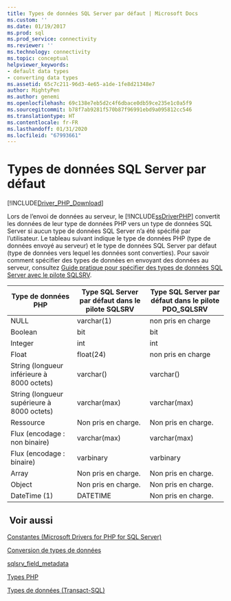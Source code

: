 ```yaml
---
title: Types de données SQL Server par défaut | Microsoft Docs
ms.custom: ''
ms.date: 01/19/2017
ms.prod: sql
ms.prod_service: connectivity
ms.reviewer: ''
ms.technology: connectivity
ms.topic: conceptual
helpviewer_keywords:
- default data types
- converting data types
ms.assetid: 65c7c211-96d3-4e65-a1de-1fe8d21348e7
author: MightyPen
ms.author: genemi
ms.openlocfilehash: 69c138e7eb5d2c4f6dbace0db59ce235e1c0a5f9
ms.sourcegitcommit: b78f7ab9281f570b87f96991ebd9a095812cc546
ms.translationtype: HT
ms.contentlocale: fr-FR
ms.lasthandoff: 01/31/2020
ms.locfileid: "67993661"
---
```

# <a name="default-sql-server-data-types"></a>Types de données SQL Server par défaut
[!INCLUDE[Driver_PHP_Download](../../includes/driver_php_download.md)]

Lors de l’envoi de données au serveur, le [!INCLUDE[ssDriverPHP](../../includes/ssdriverphp_md.md)] convertit les données de leur type de données PHP vers un type de données SQL Server si aucun type de données SQL Server n’a été spécifié par l’utilisateur. Le tableau suivant indique le type de données PHP (type de données envoyé au serveur) et le type de données SQL Server par défaut (type de données vers lequel les données sont converties). Pour savoir comment spécifier des types de données en envoyant des données au serveur, consultez [Guide pratique pour spécifier des types de données SQL Server avec le pilote SQLSRV](../../connect/php/how-to-specify-sql-server-data-types-when-using-the-sqlsrv-driver.md).  
  
|Type de données PHP|Type SQL Server par défaut dans le pilote SQLSRV|Type SQL Server par défaut dans le pilote PDO_SQLSRV|  
|-----------------|------------------------------------------------|-----------------------------------------------------|  
|NULL|varchar(1)|non pris en charge|  
|Boolean|bit|bit|  
|Integer|int|int|  
|Float|float(24)|non pris en charge|  
|String (longueur inférieure à 8000 octets)|varchar(<string length>)|varchar(<string length>)|  
|String (longueur supérieure à 8000 octets)|varchar(max)|varchar(max)|  
|Ressource|Non pris en charge.|Non pris en charge.|  
|Flux (encodage : non binaire)|varchar(max)|varchar(max)|  
|Flux (encodage : binaire)|varbinary|varbinary|  
|Array|Non pris en charge.|Non pris en charge.|  
|Object|Non pris en charge.|Non pris en charge.|  
|DateTime (1)|DATETIME|Non pris en charge.|  
  
## <a name="see-also"></a> Voir aussi  
[Constantes &#40;Microsoft Drivers for PHP for SQL Server&#41;](../../connect/php/constants-microsoft-drivers-for-php-for-sql-server.md)

[Conversion de types de données](../../connect/php/converting-data-types.md)

[sqlsrv_field_metadata](../../connect/php/sqlsrv-field-metadata.md)

[Types PHP](https://php.net/manual/language.types.php)

[Types de données (Transact-SQL)](https://docs.microsoft.com/sql/t-sql/data-types/data-types-transact-sql)  
  
